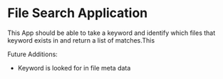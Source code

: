 File Search Application
=======================

This App should be able to take a keyword and identify which files that keyword exists in and return a list of matches.This

Future Additions:

* Keyword is looked for in file meta data